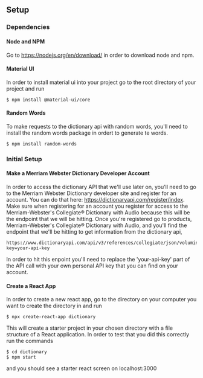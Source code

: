 ## Setup

### Dependencies

#### Node and NPM
Go to https://nodejs.org/en/download/ in order to download node and npm.

#### Material UI
In order to install material ui into your project go to the root directory of your project and run
```
$ npm install @material-ui/core
```

#### Random Words
To make requests to the dictionary api with random words, you'll need to install the random words package in ordert to generate te words.
```
$ npm install random-words
```

### Initial Setup

#### Make a Merriam Webster Dictionary Developer Account
In order to access the dictionary API that we'll use later on, you'll need to go to the Merriam Webster Dictionary developer site and register for an account. You can do that here: https://dictionaryapi.com/register/index. Make sure when registering for an account you register for access to the Merriam-Webster's Collegiate® Dictionary with Audio because this will be the endpoint that we will be hitting. Once you're registered go to products, Merriam-Webster's Collegiate® Dictionary with Audio, and you'll find the endpoint that we'll be hitting to get information from the dictionary api, 
```
https://www.dictionaryapi.com/api/v3/references/collegiate/json/voluminous?key=your-api-key
```
In order to hit this enpoint you'll need to replace the 'your-api-key' part of the API call with your own personal API key that you can find on your account.

#### Create a React App
In order to create a new react app, go to the directory on your computer you want to create the directory in and run
```
$ npx create-react-app dictionary
```
This will create a starter project in your chosen directory with a file structure of a React application. In order to test that you did this correctly run the commands
```
$ cd dictionary
$ npm start
```
and you should see a starter react screen on localhost:3000